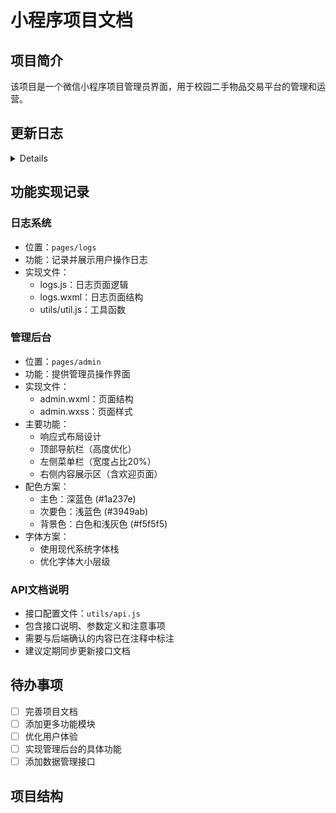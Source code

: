 # 小程序项目文档

## 项目简介
该项目是一个微信小程序项目管理员界面，用于校园二手物品交易平台的管理和运营。

## 更新日志
<details>
  - 项目初始化
- 基础页面结构搭建
  - logs页面实现
  - utils工具类创建
- 管理后台界面实现
  - 创建admin页面
  - 实现响应式布局
  - 完成顶部导航栏和左侧菜单设计
- 管理后台界面优化
  - 调整导航栏宽度比例（16%）
  - 更新界面配色方案
  - 优化菜单层级结构
  - 完善二级菜单功能
  - 改进整体视觉效果
- 管理后台功能完善
  - 实现菜单交互功能
  - 添加下拉菜单动画效果
  - 完善页面标题动态更新
  - 添加退出登录功能
- 管理后台问题修复
  - 修复页面布局混乱问题
  - 优化菜单切换逻辑
  - 改进内容区显示效果
  - 完善子菜单展开机制
- 管理后台样式优化
  - 修复子菜单点击时的布局问题
  - 优化Flex布局的宽度计算
  - 改进内容区域的溢出控制
  - 完善盒模型计算方式
- 管理后台数据功能实现
  - 添加数据加载和展示功能
  - 实现商品列表页面
  - 添加搜索和分页功能
  - 优化表格展示效果
- 商品列表界面优化
  - 改进搜索表单布局
  - 优化表格展示效果
  - 美化状态标签和按钮
  - 完善分页器样式
  - 统一界面配色方案
- 管理后台菜单优化
  - 重构导航菜单结构
  - 优化功能分组
  - 添加新功能模块
  - 完善菜单命名
  - 调整功能层级
- 平台概览页面实现
  - 添加数据概览卡片
  - 实现今日数据统计
  - 设计响应式布局
  - 优化视觉展示效果
  - 完善数据加载逻辑
- 平台概览页面布局优化
  - 调整为纵向卡片布局
  - 优化组件尺寸和间距
  - 改进移动端适配
  - 完善布局稳定性
  - 统一视觉风格
- 商品和分类管理实现
  - 添加商品表单设计
  - 分类管理界面开发
  - 移动端适配优化
  - 表单交互完善
  - 数据流程对接
- 学生管理功能实现
  - 用户管理界面开发
  - 商家管理界面开发
  - 完善数据交互
  - 优化移动端布局
  - 添加操作反馈
- 用户和商家管理界面优化
  - 改进移动端适配
  - 优化列表布局设计
  - 调整操作按钮样式
  - 完善信息展示方式
  - 增强视觉反馈效果
- 订单管理功能实现
  - 订单列表页面开发
  - 订单详情页面开发
  - 订单状态管理
  - 移动端布局优化
  - 订单操作功能
- 内容管理功能实现
  - 新闻管理界面开发
  - 评论管理界面开发
  - 新闻发布和编辑
  - 评论审核功能
  - 移动端布局优化
- 系统设置功能实现
  - 地址管理界面开发
  - 购物车管理界面开发
  - 搜索和分页功能
  - 移动端布局优化
  - 数据展示完善
- API接口优化
  - 统一API请求处理
  - 添加请求/响应拦截器
  - 完善错误处理机制
  - 规范化API路径配置
  - 添加接口文档对照
</details>

## 功能实现记录

### 日志系统
- 位置：`pages/logs`
- 功能：记录并展示用户操作日志
- 实现文件：
  - logs.js：日志页面逻辑
  - logs.wxml：日志页面结构
  - utils/util.js：工具函数

### 管理后台
- 位置：`pages/admin`
- 功能：提供管理员操作界面
- 实现文件：
  - admin.wxml：页面结构
  - admin.wxss：页面样式
- 主要功能：
  - 响应式布局设计
  - 顶部导航栏（高度优化）
  - 左侧菜单栏（宽度占比20%）
  - 右侧内容展示区（含欢迎页面）
- 配色方案：
  - 主色：深蓝色 (#1a237e)
  - 次要色：浅蓝色 (#3949ab)
  - 背景色：白色和浅灰色 (#f5f5f5)
- 字体方案：
  - 使用现代系统字体栈
  - 优化字体大小层级

### API文档说明
- 接口配置文件：`utils/api.js`
- 包含接口说明、参数定义和注意事项
- 需要与后端确认的内容已在注释中标注
- 建议定期同步更新接口文档

## 待办事项
- [ ] 完善项目文档
- [ ] 添加更多功能模块
- [ ] 优化用户体验
- [ ] 实现管理后台的具体功能
- [ ] 添加数据管理接口

## 项目结构
